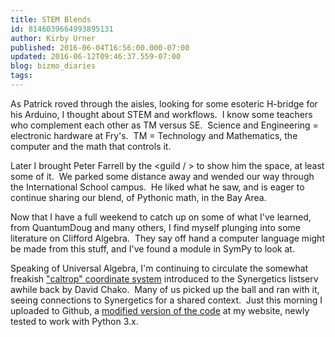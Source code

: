 ```yaml
---
title: STEM Blends
id: 8146039664993895131
author: Kirby Urner
published: 2016-06-04T16:56:00.000-07:00
updated: 2016-06-12T09:46:37.559-07:00
blog: bizmo_diaries
tags: 
---
```


As Patrick roved through the aisles, looking for some esoteric H-bridge for his Arduino, I thought about STEM and workflows.  I know some teachers who complement each other as TM versus SE.  Science and Engineering = electronic hardware at Fry's.  TM = Technology and Mathematics, the computer and the math that controls it.

Later I brought Peter Farrell by the <guild / > to show him the space, at least some of it.  We parked some distance away and wended our way through the International School campus.  He liked what he saw, and is eager to continue sharing our blend, of Pythonic math, in the Bay Area.

Now that I have a full weekend to catch up on some of what I've learned, from QuantumDoug and many others, I find myself plunging into some literature on Clifford Algebra.  They say off hand a computer language might be made from this stuff, and I've found a module in SymPy to look at.

Speaking of Universal Algebra, I'm continuing to circulate the somewhat freakish ["caltrop" coordinate system](http://mybizmo.blogspot.com/2015/09/manga-on-mul.html) introduced to the Synergetics listserv awhile back by David Chako.  Many of us picked up the ball and ran with it, seeing connections to Synergetics for a shared context.  Just this morning I uploaded to Github, a [modified version of the code](https://github.com/4dsolutions/Python5/blob/master/qrays.py) at my website, newly tested to work with Python 3.x.